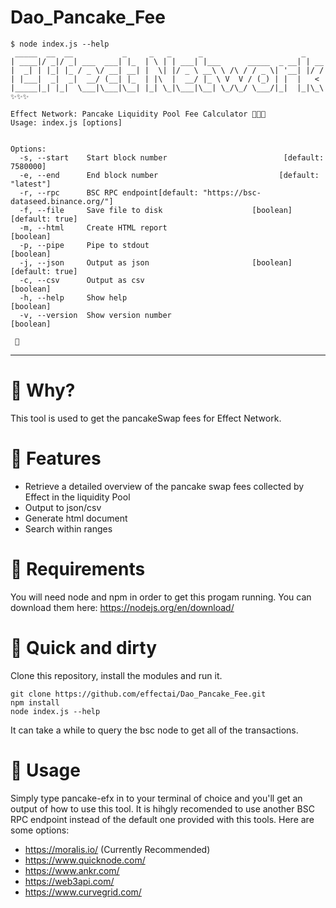 # Dao_Pancake_Fee

```
$ node index.js --help
 _____  __  __           _     _   _      _                      _
| ____|/ _|/ _| ___  ___| |_  | \ | | ___| |___      _____  _ __| | __
|  _| | |_| |_ / _ \/ __| __| |  \| |/ _ \ __\ \ /\ / / _ \| '__| |/ /
| |___|  _|  _|  __/ (__| |_  | |\  |  __/ |_ \ V  V / (_) | |  |   <
|_____|_| |_|  \___|\___|\__| |_| \_|\___|\__| \_/\_/ \___/|_|  |_|\_\ ✨✨✨

Effect Network: Pancake Liquidity Pool Fee Calculator 💸💸💸
Usage: index.js [options]


Options:
  -s, --start    Start block number                          [default: 7580000]
  -e, --end      End block number                           [default: "latest"]
  -r, --rpc      BSC RPC endpoint[default: "https://bsc-dataseed.binance.org/"]
  -f, --file     Save file to disk                    [boolean] [default: true]
  -m, --html     Create HTML report                                   [boolean]
  -p, --pipe     Pipe to stdout                                       [boolean]
  -j, --json     Output as json                       [boolean] [default: true]
  -c, --csv      Output as csv                                        [boolean]
  -h, --help     Show help                                            [boolean]
  -v, --version  Show version number                                  [boolean]

 🌴
```
---

# 📓 Why?
This tool is used to get the pancakeSwap fees for Effect Network.


# 🌟 Features
- Retrieve a detailed overview of the pancake swap fees collected by Effect in the liquidity Pool
- Output to json/csv
- Generate html document
- Search within ranges


# 📌 Requirements
You will need node and npm in order to get this progam running. 
You can download them here: https://nodejs.org/en/download/

# 🚀 Quick and dirty

Clone this repository, install the modules and run it.
```
git clone https://github.com/effectai/Dao_Pancake_Fee.git
npm install
node index.js --help
```

It can take a while to query the bsc node to get all of the transactions.

# 👟 Usage
Simply type pancake-efx in to your terminal of choice and you'll get an output of how to use this tool. It is hihgly recomended to use another BSC RPC endpoint instead of the default one provided with this tools. 
Here are some options: 
- https://moralis.io/ (Currently Recommended)
- https://www.quicknode.com/
- https://www.ankr.com/
- https://web3api.com/
- https://www.curvegrid.com/
